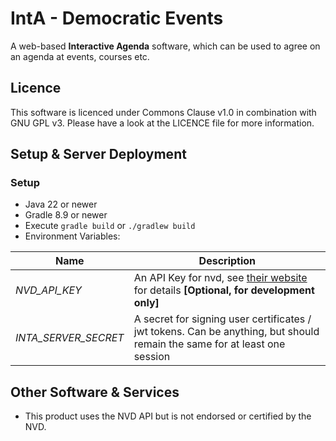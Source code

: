 # IntA - Democratic Events

A web-based **Interactive Agenda** software, which can be used to agree on an agenda at events, courses etc.

## Licence

This software is licenced under Commons Clause v1.0 in combination with GNU GPL v3. Please have a look at the LICENCE
file for more information.

## Setup & Server Deployment

### Setup

- Java 22 or newer
- Gradle 8.9 or newer
- Execute `gradle build` or `./gradlew build`
- Environment Variables:

| Name                 | Description                                                                                                                                   |
 |----------------------|-----------------------------------------------------------------------------------------------------------------------------------------------|
| _NVD_API_KEY_        | An API Key for nvd, see [their website](https://nvd.nist.gov/developers/request-an-api-key) for details  **[Optional, for development only]** |
| _INTA_SERVER_SECRET_ | A secret for signing user certificates / jwt tokens. Can be anything, but should remain the same for at least one session                     |

## Other Software & Services

- This product uses the NVD API but is not endorsed or certified by the NVD.